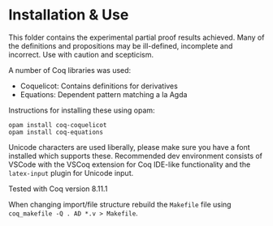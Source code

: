 # Installation & Use

This folder contains the experimental partial proof results achieved. Many of
the definitions and propositions may be ill-defined, incomplete and incorrect.
Use with caution and scepticism.

A number of Coq libraries was used:

- Coquelicot: Contains definitions for derivatives
- Equations: Dependent pattern matching a la Agda

Instructions for installing these using opam:

```
opam install coq-coquelicot
opam install coq-equations
```

Unicode characters are used liberally, please make sure you have a font
installed which supports these. Recommended dev environment consists of VSCode
with the VSCoq extension for Coq IDE-like functionality and the `latex-input`
plugin for Unicode input.

Tested with Coq version 8.11.1

When changing import/file structure rebuild the `Makefile` file using
`coq_makefile -Q . AD *.v > Makefile`.
